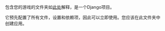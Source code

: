 包含您的游戏的文件夹如[此处](https://docs.djangoproject.com/en/2.2/intro/tutorial01/#creating-a-project)解释，是一个Django项目。

它预先配置了所有文件，设置和依赖项，因此可以立即使用。您应该在此文件夹中创建应用。